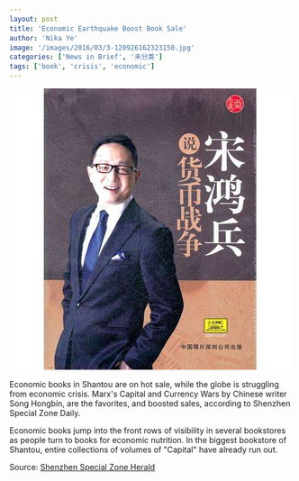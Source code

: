 ```yaml
---
layout: post
title: 'Economic Earthquake Boost Book Sale'
author: 'Nika Ye'
image: '/images/2016/03/3-120926162323150.jpg'
categories: ['News in Brief', '未分类']
tags: ['book', 'crisis', 'economic']
---
```


[![This is the book Currency Wars and the writer Song Hongbin.(photo from baidu.com)](/images/2016/03/3-120926162323150.jpg)](http://cache.baiducontent.com/c?m=9d78d513d9d706ef06e2ce384b54c0676a499d267992c7150885c602c9735b36163bbca6743f5643889d27345de41200a0ab652e621e20b598c89548d6b994352c8330340746c01e4c&p=882a9646d7dd06fb109fca2d021488&newp=8d738f1a85cc43ff57ee977f554794231615d70e3ad3d0&user=baidu)

Economic books in Shantou are on hot sale, while the globe is struggling from economic crisis. Marx's Capital and Currency Wars by Chinese writer Song Hongbin, are the favorites, and boosted sales, according to Shenzhen Special Zone Daily.

Economic books jump into the front rows of visibility in several bookstores as people turn to books for economic nutrition. In the biggest bookstore of Shantou, entire collections of volumes of "Capital" have already run out.

Source: [Shenzhen Special Zone Herald](http://sztqb.sznews.com/html/2008-10/31/content_393768.htm)
